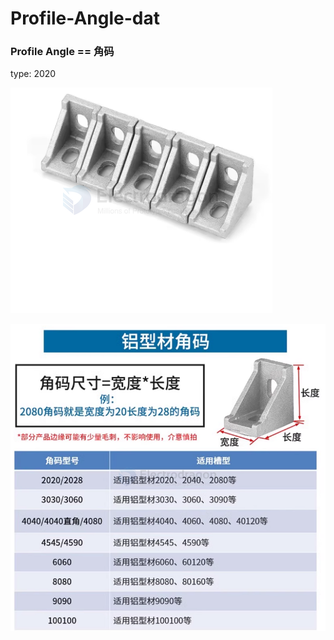 
# Profile-Angle-dat

### Profile Angle == 角码

type: 2020


![](2025-02-19-13-49-22.png)

![](2025-03-20-14-51-11.png)
